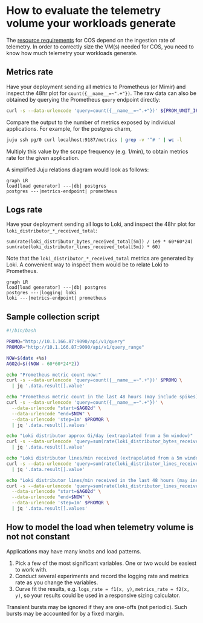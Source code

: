# How to evaluate the telemetry volume your workloads generate

The [resource requirements] for COS depend on the ingestion rate of telemetry.
In order to correctly size the VM(s) needed for COS, you need to know how much telemetry your workloads generate.


## Metrics rate
Have your deployment sending all metrics to Prometheus (or Mimir) and inspect the 48hr plot for `count({__name__=~".+"})`.
The raw data can also be obtained by querying the Prometheus `query` endpoint directly:

```bash
curl -s --data-urlencode 'query=count({__name__=~".+"})' ${PROM_UNIT_IP}:9090/api/v1/query"
```

Compare the output to the number of metrics exposed by individual applications.
For example, for the postgres charm,

```bash
juju ssh pg/0 curl localhost:9187/metrics | grep -v '^# ' | wc -l
```

Multiply this value by the scrape frequency (e.g. 1/min), to obtain metrics rate for the given application.

A simplified Juju relations diagram would look as follows:

```mermaid
graph LR
load[load generator] ---|db| postgres
postgres ---|metrics-endpoint| prometheus
```


## Logs rate
Have your deployment sending all logs to Loki, and inspect the 48hr plot for `loki_distributor_*_received_total`:

```
sum(rate(loki_distributor_bytes_received_total[5m]) / 1e9 * 60*60*24)
sum(rate(loki_distributor_lines_received_total[5m]) * 60)
````

Note that the `loki_distributor_*_received_total` metrics are generated by Loki. A convenient way to inspect them would
be to relate Loki to Prometheus.

```mermaid
graph LR
load[load generator] ---|db| postgres
postgres ---|logging| loki
loki ---|metrics-endpoint| prometheus
```


## Sample collection script

```bash
#!/bin/bash

PROMQ="http://10.1.166.87:9090/api/v1/query"
PROMQR="http://10.1.166.87:9090/api/v1/query_range"

NOW=$(date +%s)
AGO2d=$((NOW - 60*60*24*2))

echo "Prometheus metric count now:"
curl -s --data-urlencode 'query=count({__name__=~".+"})' $PROMQ \
  | jq '.data.result[].value'

echo "Prometheus metric count in the last 48 hours (may include spikes):"
curl -s --data-urlencode 'query=count({__name__=~".+"})' \
  --data-urlencode "start=$AGO2d" \
  --data-urlencode "end=$NOW" \
  --data-urlencode 'step=1m' $PROMQR \
  | jq '.data.result[].values'

echo "Loki distributor approx Gi/day (extrapolated from a 5m window)"
curl -s --data-urlencode 'query=sum(rate(loki_distributor_bytes_received_total[5m]) / 1e9 * 60*60*24)' $PROMQ \
  | jq '.data.result[].value'

echo "Loki distributor lines/min received (extrapolated from a 5m window)"
curl -s --data-urlencode 'query=sum(rate(loki_distributor_lines_received_total[5m]) * 60)' $PROMQ \
  | jq '.data.result[].value'

echo "Loki distributor lines/min received in the last 48 hours (may include spikes)"
curl -s --data-urlencode 'query=sum(rate(loki_distributor_lines_received_total[5m]) * 60)' \
  --data-urlencode "start=$AGO2d" \
  --data-urlencode "end=$NOW" \
  --data-urlencode 'step=1m' $PROMQR \
  | jq '.data.result[].values'
```


## How to model the load when telemetry volume is not not constant
Applications may have many knobs and load patterns.
1. Pick a few of the most significant variables. One or two would be easiest to work with.
2. Conduct several experiments and record the logging rate and metrics rate as you change the variables.
3. Curve fit the results, e.g. `logs_rate = f1(x, y)`, `metrics_rate = f2(x, y)`, so your results could be used
   in a responsive sizing calculator.

Transient bursts may be ignored if they are one-offs (not periodic). Such bursts may be accounted for by a fixed margin.


[resource requirements]: https://discourse.charmhub.io/t/cos-lite-ingestion-limits-for-8cpu-16gb-ssd/13005
